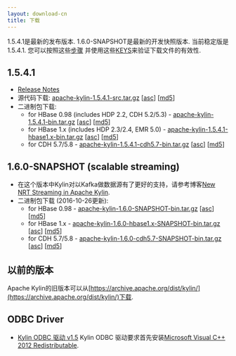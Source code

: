 ```yaml
---
layout: download-cn
title: 下载
---
```


1.5.4.1是最新的发布版本. 1.6.0-SNAPSHOT是最新的开发快照版本.
当前稳定版是1.5.4.1. 
您可以按照这些[步骤](https://www.apache.org/info/verification.html) 并使用这些[KEYS](http://kylin.apache.org/KEYS)来验证下载文件的有效性.

## 1.5.4.1
* [Release Notes](/docs15/release_notes.html)
* 源代码下载: [apache-kylin-1.5.4.1-src.tar.gz](http://www.apache.org/dyn/closer.cgi/kylin/apache-kylin-1.5.4.1/apache-kylin-1.5.4.1-src.tar.gz) \[[asc](https://dist.apache.org/repos/dist/release/kylin/apache-kylin-1.5.4.1/apache-kylin-1.5.4.1-src.tar.gz.asc)\] \[[md5](https://dist.apache.org/repos/dist/release/kylin/apache-kylin-1.5.4.1/apache-kylin-1.5.4.1-src.tar.gz.md5)\]
* 二进制包下载:
	* for HBase 0.98 (includes HDP 2.2, CDH 5.2/5.3) - [apache-kylin-1.5.4.1-bin.tar.gz](http://www.apache.org/dyn/closer.cgi/kylin/apache-kylin-1.5.4.1/apache-kylin-1.5.4.1-bin.tar.gz)  \[[asc](https://dist.apache.org/repos/dist/release/kylin/apache-kylin-1.5.4.1/apache-kylin-1.5.4.1-bin.tar.gz.asc)\] \[[md5](https://dist.apache.org/repos/dist/release/kylin/apache-kylin-1.5.4.1/apache-kylin-1.5.4.1-bin.tar.gz.md5)\]
	* for HBase 1.x (includes HDP 2.3/2.4, EMR 5.0) - [apache-kylin-1.5.4.1-hbase1.x-bin.tar.gz](http://www.apache.org/dyn/closer.cgi/kylin/apache-kylin-1.5.4.1/apache-kylin-1.5.4.1-hbase1.x-bin.tar.gz) \[[asc](https://dist.apache.org/repos/dist/release/kylin/apache-kylin-1.5.4.1/apache-kylin-1.5.4.1-hbase1.x-bin.tar.gz.asc)\] \[[md5](https://dist.apache.org/repos/dist/release/kylin/apache-kylin-1.5.4.1/apache-kylin-1.5.4.1-hbase1.x-bin.tar.gz.md5)\]
	* for CDH 5.7/5.8 - [apache-kylin-1.5.4.1-cdh5.7-bin.tar.gz](http://www.apache.org/dyn/closer.cgi/kylin/apache-kylin-1.5.4.1/apache-kylin-1.5.4.1-cdh5.7-bin.tar.gz) \[[asc](https://dist.apache.org/repos/dist/release/kylin/apache-kylin-1.5.4.1/apache-kylin-1.5.4.1-cdh5.7-bin.tar.gz.asc)\] \[[md5](https://dist.apache.org/repos/dist/release/kylin/apache-kylin-1.5.4.1/apache-kylin-1.5.4.1-cdh5.7-bin.tar.gz.md5)\]


## 1.6.0-SNAPSHOT (scalable streaming)
* 在这个版本中Kylin对以Kafka做数据源有了更好的支持，请参考博客[New NRT Streaming in Apache Kylin](/blog/2016/10/18/new-nrt-streaming/).
* 二进制包下载 (2016-10-26更新):
	* for HBase 0.98 - [apache-kylin-1.6.0-SNAPSHOT-bin.tar.gz](https://dist.apache.org/repos/dist/dev/kylin/apache-kylin-1.6.0-rc1/apache-kylin-1.6.0-SNAPSHOT-bin.tar.gz)  \[[asc](https://dist.apache.org/repos/dist/dev/kylin/apache-kylin-1.6.0-rc1/apache-kylin-1.6.0-SNAPSHOT-bin.tar.gz.asc)\] \[[md5](https://dist.apache.org/repos/dist/dev/kylin/apache-kylin-1.6.0-rc1/apache-kylin-1.6.0-SNAPSHOT-bin.tar.gz.md5)\]
	* for HBase 1.x - [apache-kylin-1.6.0-hbase1.x-SNAPSHOT-bin.tar.gz](https://dist.apache.org/repos/dist/dev/kylin/apache-kylin-1.6.0-rc1/apache-kylin-1.6.0-hbase1.x-SNAPSHOT-bin.tar.gz) \[[asc](https://dist.apache.org/repos/dist/dev/kylin/apache-kylin-1.6.0-rc1/apache-kylin-1.6.0-hbase1.x-SNAPSHOT-bin.tar.gz.asc)\] \[[md5](https://dist.apache.org/repos/dist/dev/kylin/apache-kylin-1.6.0-rc1/apache-kylin-1.6.0-hbase1.x-SNAPSHOT-bin.tar.gz.md5)\]
	* for CDH 5.7/5.8 - [apache-kylin-1.6.0-cdh5.7-SNAPSHOT-bin.tar.gz](https://dist.apache.org/repos/dist/dev/kylin/apache-kylin-1.6.0-rc1/apache-kylin-1.6.0-cdh5.7-SNAPSHOT-bin.tar.gz) \[[asc](https://dist.apache.org/repos/dist/dev/kylin/apache-kylin-1.6.0-rc1/apache-kylin-1.6.0-cdh5.7-SNAPSHOT-bin.tar.gz.asc)\] \[[md5](https://dist.apache.org/repos/dist/dev/kylin/apache-kylin-1.6.0-rc1/apache-kylin-1.6.0-cdh5.7-SNAPSHOT-bin.tar.gz.md5)\]


## 以前的版本  
Apache Kylin的旧版本可以从[https://archive.apache.org/dist/kylin/](https://archive.apache.org/dist/kylin/)下载.
    
## ODBC Driver
* [Kylin ODBC 驱动 v1.5](http://kylin.apache.org/download/KylinODBCDriver-1.5.zip) 
Kylin ODBC 驱动要求首先安装[Microsoft Visual C++ 2012 Redistributable](http://www.microsoft.com/en-us/download/details.aspx?id=30679).
